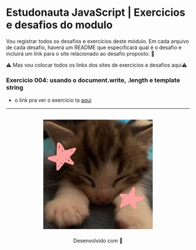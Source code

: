 # Estudonauta JavaScript | Exercicios e desafios do modulo

Vou registrar todos os desafios e exercícios deste módulo. Em cada arquivo de cada desafio, haverá um README que especificará qual é o desafio e incluirá um link para o site relacionado ao desafio proposto. 🧡

⚠️ Mas vou colocar todos os links dos sites de exercicios e desafios aqui⚠️ 

### Exercicio 004: usando o document.write, .length e template string
* o link pra ver o exercicio ta [aqui](https://estudonauta-exercicio.netlify.app/)

---
<h2 align="center">
  <img src="img/catzinho.jpg" width="300">
</h2>
<p align="center">
Desenvolvido com 🧡
</p>